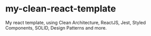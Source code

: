 # my-clean-react-template
My react template, using Clean Architecture, ReactJS, Jest, Styled Components, SOLID, Design Patterns and more.
